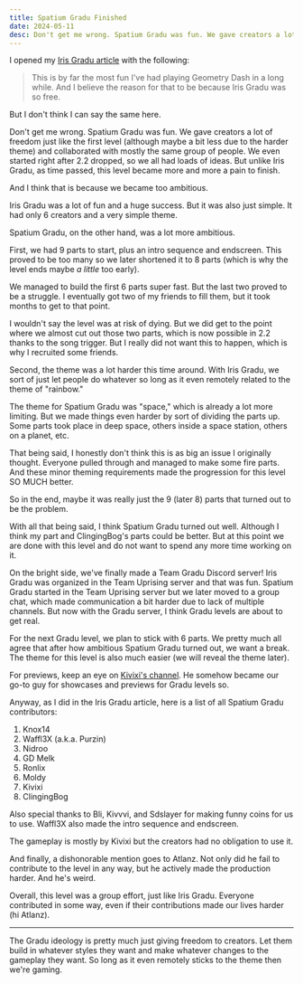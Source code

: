 ```yaml
---
title: Spatium Gradu Finished
date: 2024-05-11
desc: Don't get me wrong. Spatium Gradu was fun. We gave creators a lot of freedom just like the first level (although maybe a bit less due to the harder theme) and collaborated with mostly the same group of people. We even started right after 2.2 dropped, so we all had loads of ideas. But unlike Iris Gradu, as time passed, this level became more and more a pain to finish.
---
```


I opened my [Iris Gradu article](/iris-gradu-finished/) with the following:

> This is by far the most fun I've had playing Geometry Dash in a long while. And I believe the reason for that to be because Iris Gradu was so free.

But I don't think I can say the same here.

Don't get me wrong. Spatium Gradu was fun. We gave creators a lot of freedom just like the first level (although maybe a bit less due to the harder theme) and collaborated with mostly the same group of people. We even started right after 2.2 dropped, so we all had loads of ideas. But unlike Iris Gradu, as time passed, this level became more and more a pain to finish.

And I think that is because we became too ambitious.

Iris Gradu was a lot of fun and a huge success. But it was also just simple. It had only 6 creators and a very simple theme.

Spatium Gradu, on the other hand, was a lot more ambitious.

First, we had 9 parts to start, plus an intro sequence and endscreen. This proved to be too many so we later shortened it to 8 parts (which is why the level ends maybe *a little* too early).

We managed to build the first 6 parts super fast. But the last two proved to be a struggle. I eventually got two of my friends to fill them, but it took months to get to that point.

I wouldn't say the level was at risk of dying. But we did get to the point where we almost cut out those two parts, which is now possible in 2.2 thanks to the song trigger. But I really did not want this to happen, which is why I recruited some friends.

Second, the theme was a lot harder this time around. With Iris Gradu, we sort of just let people do whatever so long as it even remotely related to the theme of "rainbow."

The theme for Spatium Gradu was "space," which is already a lot more limiting. But we made things even harder by sort of dividing the parts up. Some parts took place in deep space, others inside a space station, others on a planet, etc.

That being said, I honestly don't think this is as big an issue I originally thought. Everyone pulled through and managed to make some fire parts. And these minor theming requirements made the progression for this level SO MUCH better.

So in the end, maybe it was really just the 9 (later 8) parts that turned out to be the problem.

With all that being said, I think Spatium Gradu turned out well. Although I think my part and ClingingBog's parts could be better. But at this point we are done with this level and do not want to spend any more time working on it.

On the bright side, we've finally made a Team Gradu Discord server! Iris Gradu was organized in the Team Uprising server and that was fun. Spatium Gradu started in the Team Uprising server but we later moved to a group chat, which made communication a bit harder due to lack of multiple channels. But now with the Gradu server, I think Gradu levels are about to get real.

For the next Gradu level, we plan to stick with 6 parts. We pretty much all agree that after how ambitious Spatium Gradu turned out, we want a break. The theme for this level is also much easier (we will reveal the theme later).

For previews, keep an eye on [Kivixi's channel](https://www.youtube.com/@Kivixi). He somehow became our go-to guy for showcases and previews for Gradu levels so.

Anyway, as I did in the Iris Gradu article, here is a list of all Spatium Gradu contributors:

1. Knox14
2. Waffl3X (a.k.a. Purzin)
3. Nidroo
4. GD Melk
5. Ronlix
6. Moldy
7. Kivixi
8. ClingingBog

Also special thanks to Bli, Kivvvi, and Sdslayer for making funny coins for us to use. Waffl3X also made the intro sequence and endscreen.

The gameplay is mostly by Kivixi but the creators had no obligation to use it.

And finally, a dishonorable mention goes to Atlanz. Not only did he fail to contribute to the level in any way, but he actively made the production harder. And he's weird.

Overall, this level was a group effort, just like Iris Gradu. Everyone contributed in some way, even if their contributions made our lives harder (hi Atlanz).

---

The Gradu ideology is pretty much just giving freedom to creators. Let them build in whatever styles they want and make whatever changes to the gameplay they want. So long as it even remotely sticks to the theme then we're gaming.